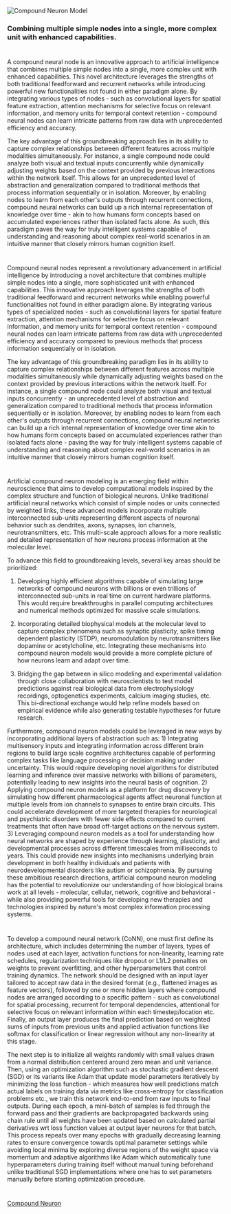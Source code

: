 ![Compound Neuron Model](https://github.com/user-attachments/assets/19729ba9-faa3-44e3-babf-abab65607aaa)

### Combining multiple simple nodes into a single, more complex unit with enhanced capabilities.
#

A compound neural node is an innovative approach to artificial intelligence that combines multiple simple nodes into a single, more complex unit with enhanced capabilities. This novel architecture leverages the strengths of both traditional feedforward and recurrent networks while introducing powerful new functionalities not found in either paradigm alone. By integrating various types of nodes - such as convolutional layers for spatial feature extraction, attention mechanisms for selective focus on relevant information, and memory units for temporal context retention - compound neural nodes can learn intricate patterns from raw data with unprecedented efficiency and accuracy.

The key advantage of this groundbreaking approach lies in its ability to capture complex relationships between different features across multiple modalities simultaneously. For instance, a single compound node could analyze both visual and textual inputs concurrently while dynamically adjusting weights based on the context provided by previous interactions within the network itself. This allows for an unprecedented level of abstraction and generalization compared to traditional methods that process information sequentially or in isolation. Moreover, by enabling nodes to learn from each other's outputs through recurrent connections, compound neural networks can build up a rich internal representation of knowledge over time - akin to how humans form concepts based on accumulated experiences rather than isolated facts alone. As such, this paradigm paves the way for truly intelligent systems capable of understanding and reasoning about complex real-world scenarios in an intuitive manner that closely mirrors human cognition itself.

#

Compound neural nodes represent a revolutionary advancement in artificial intelligence by introducing a novel architecture that combines multiple simple nodes into a single, more sophisticated unit with enhanced capabilities. This innovative approach leverages the strengths of both traditional feedforward and recurrent networks while enabling powerful functionalities not found in either paradigm alone. By integrating various types of specialized nodes - such as convolutional layers for spatial feature extraction, attention mechanisms for selective focus on relevant information, and memory units for temporal context retention - compound neural nodes can learn intricate patterns from raw data with unprecedented efficiency and accuracy compared to previous methods that process information sequentially or in isolation.

The key advantage of this groundbreaking paradigm lies in its ability to capture complex relationships between different features across multiple modalities simultaneously while dynamically adjusting weights based on the context provided by previous interactions within the network itself. For instance, a single compound node could analyze both visual and textual inputs concurrently - an unprecedented level of abstraction and generalization compared to traditional methods that process information sequentially or in isolation. Moreover, by enabling nodes to learn from each other's outputs through recurrent connections, compound neural networks can build up a rich internal representation of knowledge over time akin to how humans form concepts based on accumulated experiences rather than isolated facts alone - paving the way for truly intelligent systems capable of understanding and reasoning about complex real-world scenarios in an intuitive manner that closely mirrors human cognition itself.

#

Artificial compound neuron modeling is an emerging field within neuroscience that aims to develop computational models inspired by the complex structure and function of biological neurons. Unlike traditional artificial neural networks which consist of simple nodes or units connected by weighted links, these advanced models incorporate multiple interconnected sub-units representing different aspects of neuronal behavior such as dendrites, axons, synapses, ion channels, neurotransmitters, etc. This multi-scale approach allows for a more realistic and detailed representation of how neurons process information at the molecular level.

To advance this field to groundbreaking levels, several key areas should be prioritized: 

1) Developing highly efficient algorithms capable of simulating large networks of compound neurons with billions or even trillions of interconnected sub-units in real time on current hardware platforms. This would require breakthroughs in parallel computing architectures and numerical methods optimized for massive scale simulations. 

2) Incorporating detailed biophysical models at the molecular level to capture complex phenomena such as synaptic plasticity, spike timing dependent plasticity (STDP), neuromodulation by neurotransmitters like dopamine or acetylcholine, etc. Integrating these mechanisms into compound neuron models would provide a more complete picture of how neurons learn and adapt over time. 

3) Bridging the gap between in silico modeling and experimental validation through close collaboration with neuroscientists to test model predictions against real biological data from electrophysiology recordings, optogenetics experiments, calcium imaging studies, etc. This bi-directional exchange would help refine models based on empirical evidence while also generating testable hypotheses for future research.

Furthermore, compound neuron models could be leveraged in new ways by incorporating additional layers of abstraction such as: 1) Integrating multisensory inputs and integrating information across different brain regions to build large scale cognitive architectures capable of performing complex tasks like language processing or decision making under uncertainty. This would require developing novel algorithms for distributed learning and inference over massive networks with billions of parameters, potentially leading to new insights into the neural basis of cognition. 2) Applying compound neuron models as a platform for drug discovery by simulating how different pharmacological agents affect neuronal function at multiple levels from ion channels to synapses to entire brain circuits. This could accelerate development of more targeted therapies for neurological and psychiatric disorders with fewer side effects compared to current treatments that often have broad off-target actions on the nervous system. 3) Leveraging compound neuron models as a tool for understanding how neural networks are shaped by experience through learning, plasticity, and developmental processes across different timescales from milliseconds to years. This could provide new insights into mechanisms underlying brain development in both healthy individuals and patients with neurodevelopmental disorders like autism or schizophrenia. By pursuing these ambitious research directions, artificial compound neuron modeling has the potential to revolutionize our understanding of how biological brains work at all levels - molecular, cellular, network, cognitive and behavioral - while also providing powerful tools for developing new therapies and technologies inspired by nature's most complex information processing systems.

#

To develop a compound neural network (CoNN), one must first define its architecture, which includes determining the number of layers, types of nodes used at each layer, activation functions for non-linearity, learning rate schedules, regularization techniques like dropout or L1/L2 penalties on weights to prevent overfitting, and other hyperparameters that control training dynamics. The network should be designed with an input layer tailored to accept raw data in the desired format (e.g., flattened images as feature vectors), followed by one or more hidden layers where compound nodes are arranged according to a specific pattern - such as convolutional for spatial processing, recurrent for temporal dependencies, attentional for selective focus on relevant information within each timestep/location etc. Finally, an output layer produces the final prediction based on weighted sums of inputs from previous units and applied activation functions like softmax for classification or linear regression without any non-linearity at this stage.

The next step is to initialize all weights randomly with small values drawn from a normal distribution centered around zero mean and unit variance. Then, using an optimization algorithm such as stochastic gradient descent (SGD) or its variants like Adam that update model parameters iteratively by minimizing the loss function - which measures how well predictions match actual labels on training data via metrics like cross-entropy for classification problems etc., we train this network end-to-end from raw inputs to final outputs. During each epoch, a mini-batch of samples is fed through the forward pass and their gradients are backpropagated backwards using chain rule until all weights have been updated based on calculated partial derivatives wrt loss function values at output layer neurons for that batch. This process repeats over many epochs with gradually decreasing learning rates to ensure convergence towards optimal parameter settings while avoiding local minima by exploring diverse regions of the weight space via momentum and adaptive algorithms like Adam which automatically tune hyperparameters during training itself without manual tuning beforehand unlike traditional SGD implementations where one has to set parameters manually before starting optimization procedure.

#

[Compound Neuron](https://chatgpt.com/g/g-6809c0bee8dc81918a9c703c1ac5200b-compound-neuron)
